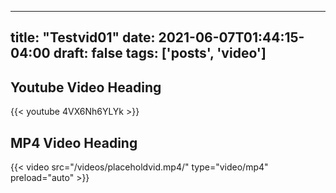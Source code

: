 
---
title: "Testvid01"
date: 2021-06-07T01:44:15-04:00
draft: false
tags: ['posts', 'video']
---

## Youtube Video Heading
{{< youtube 4VX6Nh6YLYk >}}



## MP4 Video Heading
 {{< video  src="/videos/placeholdvid.mp4/" type="video/mp4" preload="auto" >}}

